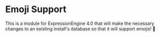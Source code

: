 # Emoji Support

This is a module for ExpressionEngine 4.0 that will make the necessary changes to an existing install's database so that it will support emojis! 🎉

